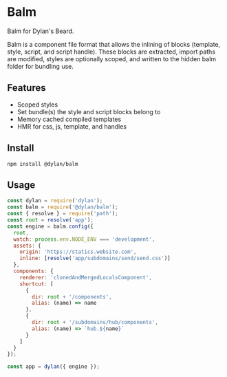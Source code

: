# Balm

Balm for Dylan's Beard.

Balm is a component file format that allows the inlining of blocks (template, style, script, and script handle). These blocks are extracted, import paths are modified, styles are optionally scoped, and written to the hidden balm folder for bundling use.

## Features
- Scoped styles
- Set bundle(s) the style and script blocks belong to
- Memory cached compiled templates
- HMR for css, js, template, and handles

## Install

`npm install @dylan/balm`

## Usage

``` js
const dylan = require('dylan');
const balm = require('@dylan/balm');
const { resolve } = require('path');
const root = resolve('app');
const engine = balm.config({
  root,
  watch: process.env.NODE_ENV === 'development',
  assets: {
    origin: 'https://statics.website.com',
    inline: [resolve('app/subdomains/send/send.css')]
  },
  components: {
    renderer: 'clonedAndMergedLocalsComponent',
    shortcut: [
      {
        dir: root + '/components',
        alias: (name) => name
      },
      {
        dir: root + '/subdomains/hub/components',
        alias: (name) => `hub.${name}`
      }
    ]
  }
});

const app = dylan({ engine });
```
